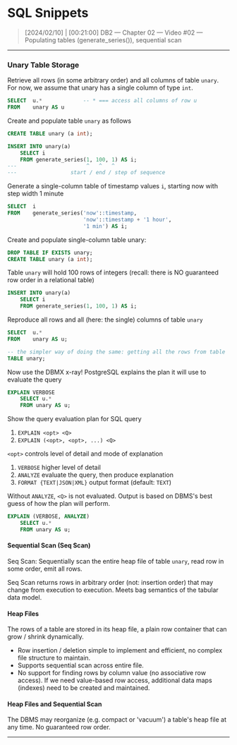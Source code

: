 # SQL Snippets



> [2024/02/10] | [00:21:00]
> DB2 — Chapter 02 — Video #02 — Populating tables (generate_series()), sequential scan



---

### Unary Table Storage

Retrieve all rows (in some arbitrary order) and all columns of table `unary`. For now, we assume that unary has a single column of type `int`.

```sql
SELECT	u.* 			-- * === access all columns of row u
FROM 	unary AS u
```

Create and populate table `unary` as follows

```sql
CREATE TABLE unary (a int);

INSERT INTO unary(a)
	SELECT i
	FROM generate_series(1, 100, 1) AS i;
--- 					 ^   ^   ^
---					start / end / step of sequence
```



Generate a single-column table of timestamp values `i`, starting now with step width 1 minute

```sql
SELECT  i
FROM 	generate_series('now'::timestamp,
						'now'::timestamp + '1 hour',
						'1 min') AS i;
```



Create and populate single-column table unary:

```sql
DROP TABLE IF EXISTS unary;
CREATE TABLE unary (a int);
```



Table `unary` will hold 100 rows of integers (recall: there is NO guaranteed row order in a relational table)

```sql
INSERT INTO unary(a)
	SELECT i
	FROM generate_series(1, 100, 1) AS i;
```

Reproduce all rows and all (here: the single) columns of table `unary` 

```Sql
SELECT 	u.*
FROM 	unary AS u;

-- the simpler way of doing the same: getting all the rows from table
TABLE unary;
```



Now use the DBMX x-ray! PostgreSQL explains the plan it will use to evaluate the query

```sql
EXPLAIN VERBOSE
	SELECT u.*
	FROM unary AS u;
```

Show the query evaluation plan for SQL query

1. `EXPLAIN <opt> <Q>`
2. `EXPLAIN (<opt>, <opt>, ...) <Q>`

`<opt>` controls level of detail and mode of explanation

1. `VERBOSE` higher level of detail
2. `ANALYZE` evaluate the query, then produce explanation
3. `FORMAT {TEXT|JSON|XML}` output format (default: `TEXT`)

Without `ANALYZE`, `<Q>` is not evaluated. Output is based on DBMS's best guess of how the plan will perform.

```sql
EXPLAIN (VERBOSE, ANALYZE)
	SELECT u.*
	FROM unary AS u;
```



#### Sequential Scan (Seq Scan)

Seq Scan: Sequentially scan the entire heap file of table `unary`, read row in some order, emit all rows.

Seq Scan returns rows in arbitrary order (not: insertion order) that may change from execution to execution. Meets bag semantics of the tabular data model.



#### Heap Files

The rows of a table are stored in its heap file, a plain row container that can grow / shrink dynamically.

* Row insertion / deletion simple to implement and efficient, no complex file structure to maintain.
* Supports sequential scan across entire file.
* No support for finding rows by column value (no associative row access). If we need value-based row access, additional data maps (indexes) need to be created and maintained.



#### Heap Files and Sequential Scan

The DBMS may reorganize (e.g. compact or 'vacuum') a table's heap file at any time. No guaranteed row order.























---





